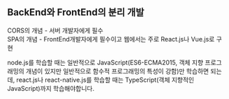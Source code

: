 ## BackEnd와 FrontEnd의 분리 개발  
CORS의 개념 - 서버 개발자에게 필수  
SPA의 개념 - FrontEnd개발자에게 필수이고 웹에서는 주로 React.js나 Vue.js로 구현  

node.js를 학습할 때는 일반적으로 JavaScript(ES6-ECMA2015, 객체 지향 프로그래밍의 개념이 있지만 일반적으로 함수적 프로그래밍의 특성이 강함)만 학습하면 되는데, react.js나 react-native.js를 학습할 때는 TypeScript(객체 지향적인 JavaScript)까지 학습해야합니다.  